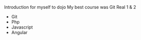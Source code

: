 Introduction for myself to dojo
My best course was Git Real 1 & 2
* Git
* Php
* Javascript
* Angular


